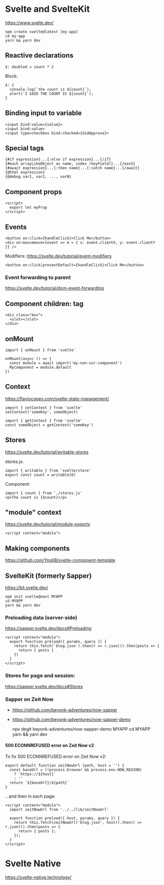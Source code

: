# Svelte and SvelteKit

https://www.svelte.dev/

    npm create svelte@latest [my-app]
    cd my-app
    yarn && yarn dev

## Reactive declarations

    $: doubled = count * 2

Block:

    $: {
      console.log(`the count is ${count}`);
      alert(`I SAID THE COUNT IS ${count}`);
    }

## Binding input to variable

    <input bind:value={value}>
    <input bind:value>
    <input type=checkbox bind:checked={didApprove}>

## Special tags

    {#if expression}...{:else if expression}...{/if}
    {#each arrayLikeObject as name, index (keyField)}...{/each}
    {#await expression}...{:then name}...{:catch name}...{/await}
    {@html expression}
    {@debug var1, var2, ..., varN}

## Component props

    <script>
      export let myProp
    </script>

## Events

    <button on:click={handleClick}>Click Me</button>
    <div on:mousemove={event => m = { x: event.clientX, y: event.clientY }} />

Modifiers: https://svelte.dev/tutorial/event-modifiers

    <button on:click|preventDefault={handleClick}>Click Me</button>

### Event forwarding to parent

https://svelte.dev/tutorial/dom-event-forwarding

## Component children: <slot> tag

    <div class="box">
      <slot></slot>
    </div>

## onMount

    import { onMount } from 'svelte'

    onMount(async () => {
      const module = await import('my-non-ssr-component')
      MyComponent = module.default
    })

## Context

https://flaviocopes.com/svelte-state-management/

    import { setContext } from 'svelte'
    setContext('someKey', someObject)

    import { getContext } from 'svelte'
    const someObject = getContext('someKey')

## Stores

https://svelte.dev/tutorial/writable-stores

stores.js:

    import { writable } from 'svelte/store'
    export const count = writable(0)

Component:

    import { count } from './stores.js'
    <p>The count is {$count}</p>

## "module" context

https://svelte.dev/tutorial/module-exports

    <script context="module">

## Making components

https://github.com/YogliB/svelte-component-template


## SvelteKit (formerly Sapper)

https://kit.svelte.dev/

    npm init svelte@next MYAPP
    cd MYAPP
    yarn && yarn dev

### Preloading data (server-side)

https://sapper.svelte.dev/docs#Preloading

    <script context="module">
      export function preload({ params, query }) {
        return this.fetch(`blog.json`).then(r => r.json()).then(posts => {
          return { posts }
        })
      }
    </script>

### Stores for page and session:

https://sapper.svelte.dev/docs#Stores

### Sapper on Zeit Now

- https://github.com/beyonk-adventures/now-sapper
- https://github.com/beyonk-adventures/now-sapper-demo

    npx degit beyonk-adventures/now-sapper-demo MYAPP
    cd MYAPP
    yarn && yarn dev

#### 500 ECONNREFUSED error on Zeit Now v2

To fix 500 ECONNREFUSED error on Zeit Now v2:

    export default function zeitNowUrl (path, host = '') {
      const baseUrl = (!process.browser && process.env.NOW_REGION)
        ? `https://${host}`
        : ''
      return `${baseUrl}/${path}`
    }

...and then in each page:

    <script context="module">
      import zeitNowUrl from '../../lib/zeitNowUrl'

      export function preload({ host, params, query }) {
        return this.fetch(zeitNowUrl('blog.json', host)).then(r => r.json()).then(posts => {
          return { posts };
        });
      }
    </script>


# Svelte Native

https://svelte-native.technology/
